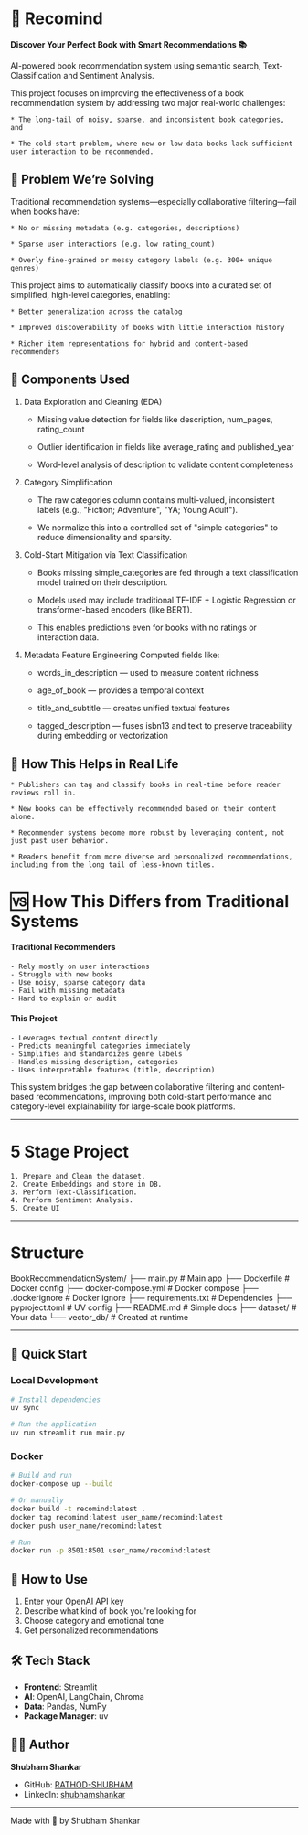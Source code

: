 # 🧠 Recomind

**Discover Your Perfect Book with Smart Recommendations 📚**

AI-powered book recommendation system using semantic search, Text-Classification and Sentiment Analysis.

This project focuses on improving the effectiveness of a book recommendation system by addressing two major real-world challenges:

    * The long-tail of noisy, sparse, and inconsistent book categories, and

    * The cold-start problem, where new or low-data books lack sufficient user interaction to be recommended.

## 🧠 Problem We’re Solving
Traditional recommendation systems—especially collaborative filtering—fail when books have:

    * No or missing metadata (e.g. categories, descriptions)

    * Sparse user interactions (e.g. low rating_count)

    * Overly fine-grained or messy category labels (e.g. 300+ unique genres)

This project aims to automatically classify books into a curated set of simplified, high-level categories, enabling:

    * Better generalization across the catalog

    * Improved discoverability of books with little interaction history

    * Richer item representations for hybrid and content-based recommenders

## 🔧 Components Used
1. Data Exploration and Cleaning (EDA)
    - Missing value detection for fields like description, num_pages, rating_count

    - Outlier identification in fields like average_rating and published_year

    - Word-level analysis of description to validate content completeness

2. Category Simplification
    - The raw categories column contains multi-valued, inconsistent labels (e.g., "Fiction; Adventure", "YA; Young Adult").

    - We normalize this into a controlled set of "simple categories" to reduce dimensionality and sparsity.

3. Cold-Start Mitigation via Text Classification
    - Books missing simple_categories are fed through a text classification model trained on their description.

    - Models used may include traditional TF-IDF + Logistic Regression or transformer-based encoders (like BERT).

    - This enables predictions even for books with no ratings or interaction data.

4. Metadata Feature Engineering
Computed fields like:

    - words_in_description — used to measure content richness

    - age_of_book — provides a temporal context

    - title_and_subtitle — creates unified textual features

    - tagged_description — fuses isbn13 and text to preserve traceability during embedding or vectorization

## 🚀 How This Helps in Real Life
    * Publishers can tag and classify books in real-time before reader reviews roll in.

    * New books can be effectively recommended based on their content alone.

    * Recommender systems become more robust by leveraging content, not just past user behavior.

    * Readers benefit from more diverse and personalized recommendations, including from the long tail of less-known titles.

# 🆚 How This Differs from Traditional Systems
#### Traditional Recommenders	
    - Rely mostly on user interactions	
    - Struggle with new books
    - Use noisy, sparse category data
    - Fail with missing metadata
    - Hard to explain or audit

#### This Project
    - Leverages textual content directly
    - Predicts meaningful categories immediately
    - Simplifies and standardizes genre labels
    - Handles missing description, categories
    - Uses interpretable features (title, description)

This system bridges the gap between collaborative filtering and content-based recommendations, improving both cold-start performance and category-level explainability for large-scale book platforms.

---

# 5 Stage Project
    1. Prepare and Clean the dataset.
    2. Create Embeddings and store in DB.
    3. Perform Text-Classification.
    4. Perform Sentiment Analysis.
    5. Create UI

---

# Structure
BookRecommendationSystem/
├── main.py    # Main app
├── Dockerfile               # Docker config
├── docker-compose.yml       # Docker compose
├── .dockerignore           # Docker ignore
├── requirements.txt         # Dependencies
├── pyproject.toml          # UV config
├── README.md               # Simple docs
├── dataset/                # Your data
└── vector_db/              # Created at runtime

---

## 🚀 Quick Start

### Local Development
```bash
# Install dependencies
uv sync

# Run the application
uv run streamlit run main.py
```

### Docker
```bash
# Build and run
docker-compose up --build

# Or manually
docker build -t recomind:latest .
docker tag recomind:latest user_name/recomind:latest
docker push user_name/recomind:latest

# Run
docker run -p 8501:8501 user_name/recomind:latest
```

## 🎯 How to Use

1. Enter your OpenAI API key
2. Describe what kind of book you're looking for
3. Choose category and emotional tone
4. Get personalized recommendations

## 🛠️ Tech Stack

- **Frontend**: Streamlit
- **AI**: OpenAI, LangChain, Chroma
- **Data**: Pandas, NumPy
- **Package Manager**: uv

## 👨‍💻 Author

**Shubham Shankar**
- GitHub: [RATHOD-SHUBHAM](https://github.com/RATHOD-SHUBHAM)
- LinkedIn: [shubhamshankar](https://www.linkedin.com/in/shubhamshankar/)

---

Made with 🫶️ by Shubham Shankar 